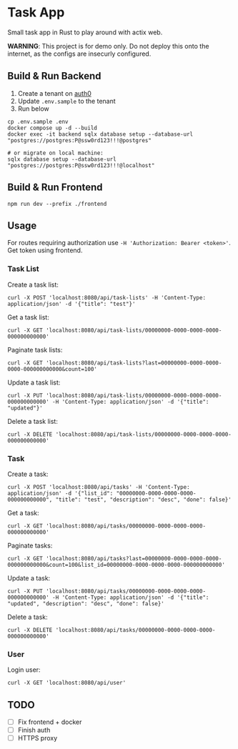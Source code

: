 # Task App
Small task app in Rust to play around with actix web.

**WARNING**: This project is for demo only. Do not deploy this onto the internet, as the configs are insecurly configured.

## Build & Run Backend
1. Create a tenant on [auth0](https://auth0.com/)
2. Update `.env.sample` to the tenant
3. Run below
```shell
cp .env.sample .env
docker compose up -d --build
docker exec -it backend sqlx database setup --database-url "postgres://postgres:P@ssw0rd123!!!@postgres"

# or migrate on local machine:
sqlx database setup --database-url "postgres://postgres:P@ssw0rd123!!!@localhost"
```

## Build & Run Frontend
```shell
npm run dev --prefix ./frontend
```

## Usage
For routes requiring authorization use `-H 'Authorization: Bearer <token>'`. Get token using frontend.

### Task List
Create a task list:
```shell
curl -X POST 'localhost:8080/api/task-lists' -H 'Content-Type: application/json' -d '{"title": "test"}'
```

Get a task list:
```shell
curl -X GET 'localhost:8080/api/task-lists/00000000-0000-0000-0000-000000000000'
```

Paginate task lists:
```shell
curl -X GET 'localhost:8080/api/task-lists?last=00000000-0000-0000-0000-000000000000&count=100'
```

Update a task list:
```shell
curl -X PUT 'localhost:8080/api/task-lists/00000000-0000-0000-0000-000000000000' -H 'Content-Type: application/json' -d '{"title": "updated"}'
```

Delete a task list:
```shell
curl -X DELETE 'localhost:8080/api/task-lists/00000000-0000-0000-0000-000000000000'
```

### Task
Create a task:
```shell
curl -X POST 'localhost:8080/api/tasks' -H 'Content-Type: application/json' -d '{"list_id": "00000000-0000-0000-0000-000000000000", "title": "test", "description": "desc", "done": false}'
```

Get a task:
```shell
curl -X GET 'localhost:8080/api/tasks/00000000-0000-0000-0000-000000000000'
```

Paginate tasks:
```shell
curl -X GET 'localhost:8080/api/tasks?last=00000000-0000-0000-0000-000000000000&count=100&list_id=00000000-0000-0000-0000-000000000000'
```

Update a task:
```shell
curl -X PUT 'localhost:8080/api/tasks/00000000-0000-0000-0000-000000000000' -H 'Content-Type: application/json' -d '{"title": "updated", "description": "desc", "done": false}'
```

Delete a task:
```shell
curl -X DELETE 'localhost:8080/api/tasks/00000000-0000-0000-0000-000000000000'
```

### User
Login user:
```shell
curl -X GET 'localhost:8080/api/user'
```

## TODO
- [ ] Fix frontend + docker
- [ ] Finish auth
- [ ] HTTPS proxy
